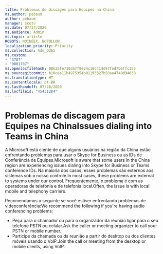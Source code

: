 ```yaml
---
title: Problemas de discagem para Equipes na China
ms.author: pebaum
author: pebaum
manager: scotv
ms.date: 07/24/2020
ms.audience: Admin
ms.topic: article
ROBOTS: NOINDEX, NOFOLLOW
localization_priority: Priority
ms.collection: Adm_O365
ms.custom:
- "3787"
- "9001707"
ms.openlocfilehash: 08625fe710da7f8e24c10c414d97fed7b6ffc355
ms.sourcegitcommit: b10cea11b4975354b91193327b58aa4740d34833
ms.translationtype: HT
ms.contentlocale: pt-BR
ms.lasthandoff: 07/28/2020
ms.locfileid: "45431284"
---
```

# <a name="issues-dialing-into-teams-in-china"></a><span data-ttu-id="f0b1d-102">Problemas de discagem para Equipes na China</span><span class="sxs-lookup"><span data-stu-id="f0b1d-102">Issues dialing into Teams in China</span></span>

<span data-ttu-id="f0b1d-103">A Microsoft está ciente de que alguns usuários na região da China estão enfrentando problemas para usar o Skype for Business ou as IDs de Conferência de Equipes.</span><span class="sxs-lookup"><span data-stu-id="f0b1d-103">Microsoft is aware that some users in the China region are experiencing issues dialing into Skype for Business or Teams conference IDs.</span></span> <span data-ttu-id="f0b1d-104">Na maioria dos casos, esses problemas são externos aos sistemas sob o nosso controle.</span><span class="sxs-lookup"><span data-stu-id="f0b1d-104">In most cases, these problems are external to systems under our control.</span></span> <span data-ttu-id="f0b1d-105">Frequentemente, o problema é com as operadoras de telefonia e de telefonia local.</span><span class="sxs-lookup"><span data-stu-id="f0b1d-105">Often, the issue is with local mobile and telephony carriers.</span></span>

<span data-ttu-id="f0b1d-106">Recomendamos o seguinte se você estiver enfrentando problemas de videoconferência:</span><span class="sxs-lookup"><span data-stu-id="f0b1d-106">We recommend the following if you're having audio conferencing problems:</span></span>

-   <span data-ttu-id="f0b1d-107">Peça para o chamador ou para o organizador da reunião ligar para o seu telefone PSTN ou celular.</span><span class="sxs-lookup"><span data-stu-id="f0b1d-107">Ask the caller or meeting organizer to call your PSTN or mobile number.</span></span>
-   <span data-ttu-id="f0b1d-108">Participe da chamada ou da reunião a partir do desktop ou dos clientes móveis usando o VoIP.</span><span class="sxs-lookup"><span data-stu-id="f0b1d-108">Join the call or meeting from the desktop or mobile clients, using VoIP.</span></span>